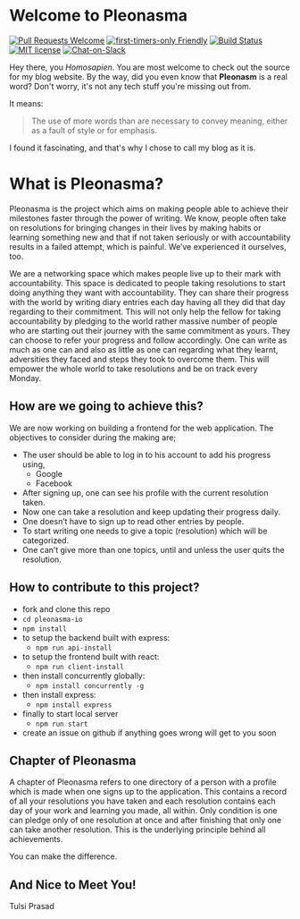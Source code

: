 # Welcome to Pleonasma

[![Pull Requests Welcome](https://img.shields.io/badge/PRs-welcome-brightgreen.svg?style=flat)](http://makeapullrequest.com)
[![first-timers-only Friendly](https://img.shields.io/badge/first--timers--only-friendly-blue.svg)](http://www.firsttimersonly.com/)
[![Build Status](https://travis-ci.org/tulsi-prasad/pleonasma-io.svg?branch=master)](https://travis-ci.org/tulsi-prasad/pleonasma-io)
[![MIT license](https://img.shields.io/badge/License-MIT-blue.svg)](https://lbesson.mit-license.org/)
[![Chat-on-Slack](https://img.shields.io/badge/chat-slack-blueviolet)](https://join.slack.com/t/pleonasma/shared_invite/enQtODYxMDgxNDA0NTE1LWQ3YTljZTQ0OTM3MTQ5MWQ3OWNmZmRkOWE2ZTc1ZmZkNGY1ZDdhYzM2MTgyOWEyNGQyZGRlNTZiNmEwNTFiNmY)

Hey there, you *Homosapien*. You are most welcome to check out the source for my blog website. By the way, did you even know that **Pleonasm** is a real word? Don't worry, it's not any tech stuff you're missing out from.

It means:
> The use of more words than are necessary to convey meaning, either as a fault of style or for emphasis.

I found it fascinating, and that's why I chose to call my blog as it is.

# What is Pleonasma?


Pleonasma is the project which aims on making people able to achieve their milestones faster through the power of writing. We know, people often take on resolutions for bringing changes in their lives by making habits or learning something new and that if not taken seriously or with accountability results in a failed attempt, which is painful. We’ve experienced it ourselves, too. 

We are a networking space which makes people live up to their mark with accountability. This space is dedicated to people taking resolutions to start doing anything they want with accountability. They can share their progress with the world by writing diary entries each day having all they did that day regarding to their commitment. This will not only help the fellow for taking accountability by pledging to the world rather massive number of people who are starting out their journey with the same commitment as yours. They can choose to refer your progress and follow accordingly. One can write as much as one can and also as little as one can regarding what they learnt, adversities they faced and steps they took to overcome them. This will empower the whole world to take resolutions and be on track every Monday. 


## How are we going to achieve this?

We are now working on building a frontend for the web application. The objectives to consider during the making are;
* The user should be able to log in to his account to add his progress using,
    * Google
    * Facebook
* After signing up, one can see his profile with the current resolution taken.
* Now one can take a resolution and keep updating their progress daily.
* One doesn’t have to sign up to read other entries by people.
* To start writing one needs to give a topic (resolution) which will be categorized.
* One can’t give more than one topics, until and unless the user quits the resolution.

## How to contribute to this project?

* fork and clone this repo
* `cd pleonasma-io` 
* `npm install`
* to setup the backend built with express:
    * `npm run api-install`
* to setup the frontend built with react:
    * `npm run client-install`
* then install concurrently globally:
    * `npm install concurrently -g`
* then install express:
    * `npm install express`        
* finally to start local server
    * `npm run start`
* create an issue on github if anything goes wrong will get to you soon


## Chapter of Pleonasma

A chapter of Pleonasma refers to one directory of a person with a profile which is made when one signs up to the application. This contains a record of all your resolutions you have taken and each resolution contains each day of your work and learning you made, all within. Only condition is one can pledge only of one resolution at once and after finishing that only one can take another resolution. This is the underlying principle behind all achievements.


You can make the difference.


## And Nice to Meet You!

Tulsi Prasad